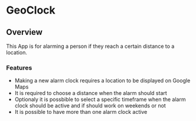 # GeoClock
## Overview
This App is for alarming a person if they reach a certain distance to a location.
### Features
* Making a new alarm clock requires a location to be displayed on Google Maps
* It is required to choose a distance when the alarm should start
* Optionaly it is possbible to select a specific timeframe when the alarm clock should be active and if should work on weekends or not
* It is possible to have more than one alarm clock active
